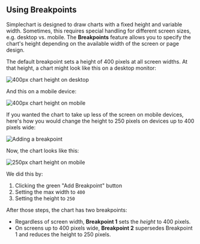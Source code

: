 ## Using Breakpoints

Simplechart is designed to draw charts with a fixed height and variable width. Sometimes, this requires special handling for different screen sizes, e.g. desktop vs. mobile. The **Breakpoints** feature allows you to specify the chart's height depending on the available width of the screen or page design.

The default breakpoint sets a height of 400 pixels at all screen widths. At that height, a chart might look like this on a desktop monitor:

![400px chart height on desktop](http://simplechart.io/lib/images/help-docs/breakpoints/embed_desktop_400.png)

And this on a mobile device:

<img
  alt="400px chart height on mobile"
  src="http://simplechart.io/lib/images/help-docs/breakpoints/embed_mobile_400.png"
  style="max-width: 225px !important"
/>


If you wanted the chart to take up less of the screen on mobile devices, here's how you would change the height to 250 pixels on devices up to 400 pixels wide:

![Adding a breakpoint](http://simplechart.io/lib/images/help-docs/breakpoints/adding_breakpoint.gif)

Now, the chart looks like this:

<img
  alt="250px chart height on mobile"
  src="http://simplechart.io/lib/images/help-docs/breakpoints/embed_mobile_250.png"
  style="max-width: 225px !important"
/>

We did this by:

1. Clicking the green "Add Breakpoint" button
1. Setting the max width to `400`
1. Setting the height to `250`

After those steps, the chart has two breakpoints:

* Regardless of screen width, **Breakpoint 1** sets the _height_ to 400 pixels.
* On screens up to 400 pixels wide, **Breakpoint 2** supersedes Breakpoint 1 and reduces the height to 250 pixels.
